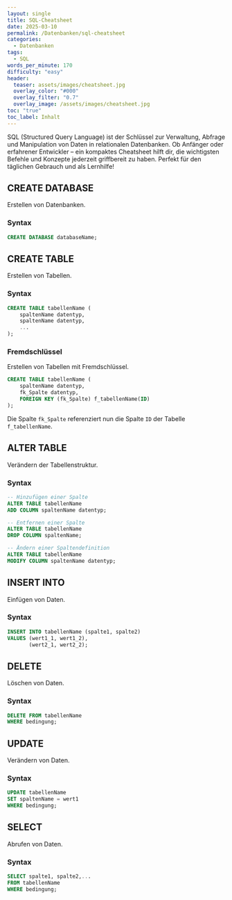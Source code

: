 ```yaml
---
layout: single
title: SQL-Cheatsheet
date: 2025-03-10
permalink: /Datenbanken/sql-cheatsheet
categories:
  - Datenbanken
tags:
  - SQL
words_per_minute: 170
difficulty: "easy"
header:
  teaser: assets/images/cheatsheet.jpg
  overlay_color: "#000"
  overlay_filter: "0.7"
  overlay_image: /assets/images/cheatsheet.jpg
toc: "true"
toc_label: Inhalt
---
```


SQL (Structured Query Language) ist der Schlüssel zur Verwaltung, Abfrage und Manipulation von Daten in relationalen Datenbanken. Ob Anfänger oder erfahrener Entwickler – ein kompaktes Cheatsheet hilft dir, die wichtigsten Befehle und Konzepte jederzeit griffbereit zu haben. Perfekt für den täglichen Gebrauch und als Lernhilfe!

## CREATE DATABASE

Erstellen von Datenbanken.

### Syntax

```sql
CREATE DATABASE databaseName;
```

## CREATE TABLE

Erstellen von Tabellen.

### Syntax
```sql
CREATE TABLE tabellenName (
    spaltenName datentyp,
    spaltenName datentyp,
    ...
);
```

### Fremdschlüssel

Erstellen von Tabellen mit Fremdschlüssel.

```sql
CREATE TABLE tabellenName (
    spaltenName datentyp,
    fk_Spalte datentyp,
    FOREIGN KEY (fk_Spalte) f_tabellenName(ID)
);
```

Die Spalte `fk_Spalte` referenziert nun die Spalte `ID` der Tabelle `f_tabellenName`.

## ALTER TABLE

Verändern der Tabellenstruktur.

### Syntax
```sql
-- Hinzufügen einer Spalte
ALTER TABLE tabellenName
ADD COLUMN spaltenName datentyp;

-- Entfernen einer Spalte
ALTER TABLE tabellenName
DROP COLUMN spaltenName;

-- Ändern einer Spaltendefinition
ALTER TABLE tabellenName
MODIFY COLUMN spaltenName datentyp;
```

## INSERT INTO

Einfügen von Daten.

### Syntax

```sql
INSERT INTO tabellenName (spalte1, spalte2)
VALUES (wert1_1, wert1_2),
       (wert2_1, wert2_2);
```

## DELETE

Löschen von Daten.

### Syntax

```sql
DELETE FROM tabellenName
WHERE bedingung;
```
## UPDATE

Verändern von Daten.

### Syntax

```sql
UPDATE tabellenName
SET spaltenName = wert1
WHERE bedingung;
```

## SELECT

Abrufen von Daten.

### Syntax
```sql
SELECT spalte1, spalte2,...
FROM tabellenName
WHERE bedingung;
```
